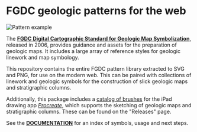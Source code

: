 # FGDC geologic patterns for the web

![Pattern example](docs/leader.png)

The [**FGDC Digital Cartographic Standard for Geologic Map
Symbolization**][fgdc_std], released in 2006, provides guidance and
assets for the preparation of geologic maps. It includes a large array
of reference styles for geologic linework and map symbology.

This repository contains the entire FGDC pattern library extracted to
SVG and PNG, for use on the modern web. This can be paired with collections of
linework and geologic symbols for the construction of slick geologic maps and
stratigraphic columns.

Additionally, this package includes
a [catalog of brushes][brushes] for the iPad drawing app
[*Procreate*][procreate], which supports the sketching
of geologic maps and stratigraphic columns. These can be found on the "Releases" page.

See the [**DOCUMENTATION**][documentation] for an index of symbols, usage and next steps.

[fgdc_std]: https://ngmdb.usgs.gov/fgdc_gds/geolsymstd/download.php
[documentation]: http://davenquinn.com/projects/geologic-patterns
[procreate]: https://procreate.art
[brushes]: https://github.com/davenquinn/geologic-patterns/releases/latest

